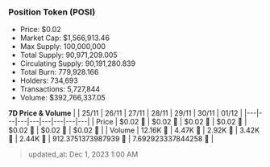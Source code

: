 
  ### Position Token (POSI)
  - Price: $0.02
  - Market Cap: $1,566,913.46
  - Max Supply: 100,000,000
  - Total Supply: 90,971,209.005
  - Circulating Supply: 90,191,280.839
  - Total Burn: 779,928.166
  - Holders: 734,693
  - Transactions: 5,727,844
  - Volume: $392,766,337.05

  **7D Price & Volume**
  | | 25&#x2F;11 | 26&#x2F;11 | 27&#x2F;11 | 28&#x2F;11 | 29&#x2F;11 | 30&#x2F;11 | 01&#x2F;12 |
  |---|---|---|---|---|---|---|---|
  | Price | $0.02 🔻 | $0.02 🔻 | $0.02 🔻 | $0.02 🚀 | $0.02 🚀 | $0.02 🔻 | $0.02 🔻 |
  | Volume | 12.16K 🔻 | 4.47K 🔻 | 2.92K 🔻 | 3.42K 🚀 | 2.44K 🔻 | 912.3751373987939 🔻 | 7.692923337844258 🔻 |

  > updated_at: Dec 1, 2023 1:00 AM
